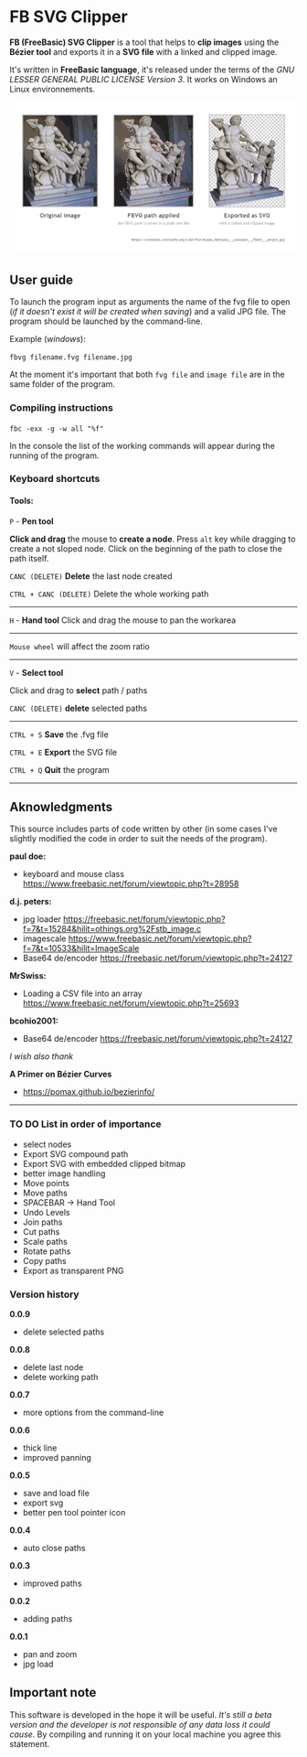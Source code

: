 # FB SVG Clipper

**FB (FreeBasic) SVG Clipper** is a tool that helps to **clip images** using the **Bézier tool** and exports it in a **SVG file**  with a linked and clipped image.

It's written in **FreeBasic language**, it's released under the terms of the *GNU LESSER GENERAL PUBLIC LICENSE Version 3*. It works on Windows an Linux environnements.

![Image of the Laoconte clipped](_examples/example_laoconte.png)

## User guide

To launch the program input as arguments the name of the fvg file to open (_if it doesn't exist it will be created when saving_) and a valid JPG file. The program should be launched by the command-line.

Example (_windows_):

`fbvg filename.fvg filename.jpg`

At the moment it's important that both `fvg file` and `image file` are in the same folder of the program.

### Compiling instructions

`fbc -exx -g -w all "%f"`

In the console the list of the working commands will appear during the running of the program.


### Keyboard shortcuts

#### Tools:

`P` - **Pen tool**

**Click and drag** the mouse to **create a node**. Press `alt` key while dragging to create a not sloped node. Click on the beginning of the path to close the path itself.

`CANC (DELETE)` **Delete** the last node created

`CTRL + CANC (DELETE)` Delete the whole working path

----

`H` - **Hand tool** Click and drag the mouse to pan the workarea

----

`Mouse wheel` will affect the zoom ratio

----

`V` - **Select tool**

Click and drag to **select** path / paths

`CANC (DELETE)` **delete** selected paths

----

`CTRL + S` **Save** the .fvg file

`CTRL + E` **Export** the SVG file

`CTRL + Q` **Quit** the program

----

## Aknowledgments

This source includes parts of code written by other
(in some cases I've slightly modified the code in order to suit the needs of the program).

**paul doe:**

- keyboard and mouse class https://www.freebasic.net/forum/viewtopic.php?t=28958

**d.j. peters:**

- jpg loader
https://freebasic.net/forum/viewtopic.php?f=7&t=15284&hilit=othings.org%2Fstb_image.c
- imagescale
https://www.freebasic.net/forum/viewtopic.php?f=7&t=10533&hilit=ImageScale
- Base64 de/encoder
https://freebasic.net/forum/viewtopic.php?t=24127

**MrSwiss:**

- Loading a CSV file into an array
https://www.freebasic.net/forum/viewtopic.php?t=25693

**bcohio2001:**
- Base64 de/encoder
https://freebasic.net/forum/viewtopic.php?t=24127

_I wish also thank_

**A Primer on Bézier Curves**
- https://pomax.github.io/bezierinfo/

----

### TO DO List in order of importance

- select nodes
- Export SVG compound path
- Export SVG with embedded clipped bitmap
- better image handling
- Move points
- Move paths
- SPACEBAR -> Hand Tool
- Undo Levels
- Join paths
- Cut paths
- Scale paths
- Rotate paths
- Copy paths
- Export as transparent PNG

### Version history

**0.0.9**

- delete selected paths

**0.0.8**

- delete last node
- delete working path

**0.0.7**

- more options from the command-line

**0.0.6**

- thick line
- improved panning 

**0.0.5**

- save and load file
- export svg
- better pen tool pointer icon

**0.0.4**

- auto close paths

**0.0.3**

- improved paths

**0.0.2**

- adding paths

**0.0.1**

- pan and zoom
- jpg load

## Important note
This software is developed in the hope it will be useful. *It's still a beta version and the developer is not responsible of any data loss it could cause*. By compiling and running it on your local machine you agree this statement.